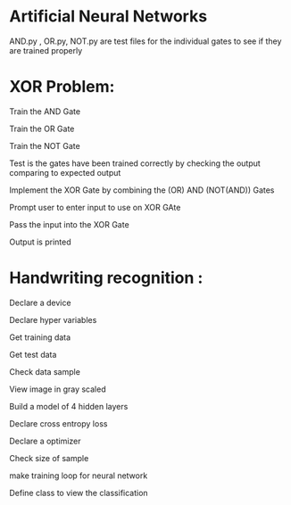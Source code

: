 # Artificial Neural Networks
AND.py , OR.py, NOT.py are test files for the individual gates to see if they are trained properly

# XOR Problem:
Train the AND Gate

Train the OR Gate

Train the NOT Gate

Test is the gates have been trained correctly by checking the output comparing to expected output

Implement the XOR Gate by combining the (OR) AND (NOT(AND)) Gates

Prompt user to enter input to use on XOR GAte

Pass the input into the XOR Gate

Output is printed

# Handwriting recognition :

Declare a device

Declare hyper variables

Get training data

Get test data

Check data sample

View image in gray scaled

Build a model of 4 hidden layers

Declare cross entropy loss

Declare a optimizer

Check size of sample

make training loop for neural network

Define class to view the classification
